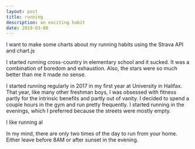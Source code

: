 ```yaml
---
layout: post
title: running
description: an exciting habit
date: 2019-03-08
---
```


I want to make some charts about my running habits using the Strava API and chart.js

I started running cross-country in elementary school and it sucked. It was a combination of boredom and exhaustion. Also, the stars were so much better than me it made no sense.

I started running regularly in 2017 in my first year at University in Halifax. That year, like many other freshman boys, I was obsessed with fitness partly for the intrinsic benefits and partly out of vanity. 
I decided to spend a couple hours in the gym and run pretty frequently. 
I started running in the evenings, which I preferred because the streets were mostly empty.

I like running al

In my mind, there are only two times of the day to run from your home. Either leave before 8AM or after sunset in the evening.

<canvas id="myChart"> </canvas>
